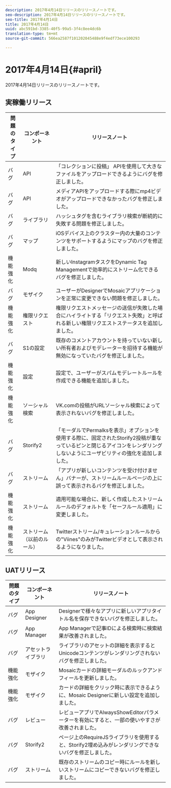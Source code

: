 ```yaml
---
description: 2017年4月14日リリースのリリースノートです。
seo-description: 2017年4月14日リリースのリリースノートです。
seo-title: 2017年4月14日
title: 2017年4月14日
uuid: abc591bd-3385-40f5-99a5-3f4c8ee4dc6b
translation-type: tm+mt
source-git-commit: 566ea2587f101202045488e9f4edf73ece100293

---
```



# 2017年4月14日{#april}

2017年4月14日リリースのリリースノートです。

## 実稼働リリース

| **問題のタイプ** | **コンポーネント** | **リリースノート** |
|---|---|---|
| バグ | API | 「コレクションに投稿」 APIを使用して大きなファイルをアップロードできるようにバグを修正しました。 |
| バグ | API | メディアAPIをアップロードする際にmp4ビデオがアップロードできなかったバグを修正しました。 |
| バグ | ライブラリ | ハッシュタグを含むライブラリ検索が断続的に失敗する問題を修正しました。 |
| バグ | マップ | iOSデバイス上のクラスター内の大量のコンテンツをサポートするようにマップのバグを修正しました。 |
| 機能強化 | Modq | 新しいInstagramタスクをDynamic Tag Managementで効率的にストリーム化できるバグを修正しました。 |
| バグ | モザイク | ユーザーがDesignerでMosaicアプリケーションを正常に変更できない問題を修正しました。 |
| 機能強化 | 権限リクエスト | 権限リクエストメッセージの送信が失敗した場合にハイライトする「リクエスト失敗」と呼ばれる新しい権限リクエストステータスを追加しました。 |
| バグ | S1の設定 | 既存のコメントアカウントを持っていない新しい所有者およびモデレーターを招待する機能が無効になっていたバグを修正しました。 |
| 機能強化 | 設定 | 設定で、ユーザーがスパムモデレートルールを作成できる機能を追加しました。 |
| 機能強化 | ソーシャル検索 | VK.comの投稿がURLソーシャル検索によって表示されないバグを修正しました。 |
| バグ | Storify2 | 「モーダルでPermalksを表示」オプションを使用する際に、固定されたStorify2投稿が重なっているピンと閉じるアイコンをレンダリングしないようにユーザビリティの強化を追加しました。 |
| バグ | ストリーム | 「アプリが新しいコンテンツを受け付けません」バナーが、ストリームルールページの上に誤って表示されるバグを修正しました。 |
| 機能強化 | ストリーム | 適用可能な場合に、新しく作成したストリームルールのデフォルトを「セーフルール適用」に変更しました。 |
| 機能強化 | ストリーム（以前のルール） | Twitterストリーム/キュレーションルールからの"Viines"のみがTwitterビデオとして表示されるようになりました。 |

## UATリリース

| **問題のタイプ** | **コンポーネント** | **リリースノート** |
|---|---|---|
| バグ | App Designer | Designerで様々なアプリに新しいアプリタイトル名を保存できないバグを修正しました。 |
| バグ | App Manager | App Managerで記事IDによる検索時に検索結果が改善されました。 |
| バグ | アセットライブラリ | ライブラリのアセットの詳細を表示するとUnicodeコンテンツがレンダリングされないバグを修正しました。 |
| 機能強化 | モザイク | Mosaicカードの詳細モーダルのルックアンドフィールを更新しました。 |
| 機能強化 | モザイク | カードの詳細をクリック時に表示できるように、Mosaic Designerに新しい設定を追加しました。 |
| バグ | レビュー | レビューアプリでAlwaysShowEditorパラメーターを有効にすると、一部の使いやすさが改善されました。 |
| バグ | Storify2 | ページ上のRequireJSライブラリを使用すると、Storify2埋め込みがレンダリングできないバグを修正しました。 |
| バグ | ストリーム | 既存のストリームのコピー時にルールを新しいストリームにコピーできないバグを修正しました。 |


